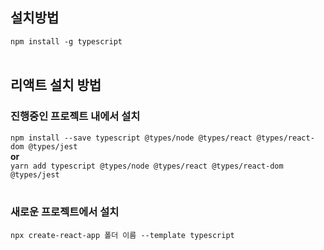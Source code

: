 ## 설치방법

`npm install -g typescript`
<br></br>

## 리액트 설치 방법

### 진행중인 프로젝트 내에서 설치

`npm install --save typescript @types/node @types/react @types/react-dom @types/jest`
<br/>
**or**
<br/>
`yarn add typescript @types/node @types/react @types/react-dom @types/jest`
<br></br>

### 새로운 프로젝트에서 설치
`npx create-react-app 폴더 이름 --template typescript`
